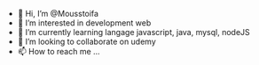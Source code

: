 - 👋 Hi, I’m @Mousstoifa
- 👀 I’m interested in development web
- 🌱 I’m currently learning langage javascript, java, mysql, nodeJS
- 💞️ I’m looking to collaborate on udemy
- 📫 How to reach me ...

<!---
Mousstoifa/Mousstoifa is a ✨ special ✨ repository because its `README.md` (this file) appears on your GitHub profile.
You can click the Preview link to take a look at your changes.
--->
